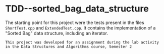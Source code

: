 # TDD--sorted_bag_data_structure

The starting point for this project were the tests present in the files `ShortTest.cpp` and `ExtendedTest.cpp`.
It contains the implementation of a "Sorted Bag" data structure, including an iterator.

	This project was developed for an assignment during the lab activity in the Data Structures and Algorithms course, Semester 2

 

 
